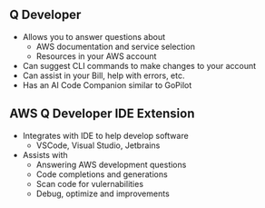 ## Q Developer
- Allows you to answer questions about
	- AWS documentation and service selection
	- Resources in your AWS account
- Can suggest CLI commands to make changes to your account
- Can assist in your Bill, help with errors, etc.
- Has an AI Code Companion similar to GoPilot

## AWS Q Developer IDE Extension
- Integrates with IDE to help develop software
	- VSCode, Visual Studio, Jetbrains
- Assists with
	- Answering AWS development questions
	- Code completions and generations
	- Scan code for vulernabilities
	- Debug, optimize and improvements